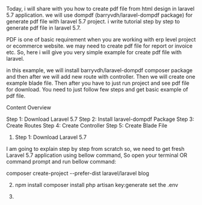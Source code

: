 

Today, i will share with you how to create pdf file from html design in laravel 5.7 application. we will use dompdf (barryvdh/laravel-dompdf package) for generate pdf file with laravel 5.7 project. i write tutorial step by step to generate pdf file in laravel 5.7.

PDF is one of basic requirement when you are working with erp level project or ecommerce website. we may need to create pdf file for report or invoice etc. So, here i will give you very simple example for create pdf file with laravel.

in this example, we will install barryvdh/laravel-dompdf composer package and then after we will add new route with controller. Then we will create one example blade file. Then after you have to just run project and see pdf file for download. You need to just follow few steps and get basic example of pdf file.

Content Overview

 Step 1: Download Laravel 5.7
 Step 2: Install laravel-dompdf Package
 Step 3: Create Routes
 Step 4: Create Controller
 Step 5: Create Blade File



 1. Step 1: Download Laravel 5.7

I am going to explain step by step from scratch so, we need to get fresh Laravel 5.7 application using bellow command, So open your terminal OR command prompt and run bellow command:

composer create-project --prefer-dist laravel/laravel blog

2. npm install composer install 
php artisan key:generate 
set the .env 

3. 



